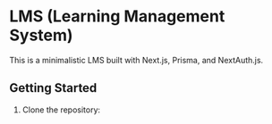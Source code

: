 # LMS (Learning Management System)

This is a minimalistic LMS built with Next.js, Prisma, and NextAuth.js.

## Getting Started

1. Clone the repository:

